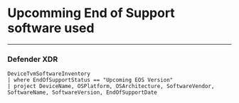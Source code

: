 # Upcomming End of Support software used 
----
### Defender XDR
```
DeviceTvmSoftwareInventory
| where EndOfSupportStatus == "Upcoming EOS Version"
| project DeviceName, OSPlatform, OSArchitecture, SoftwareVendor, 
SoftwareName, SoftwareVersion, EndOfSupportDate
```
